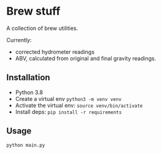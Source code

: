 # Brew stuff

A collection of brew utilities.

Currently:

- corrected hydrometer readings
- ABV, calculated from original and final gravity readings.

## Installation

- Python 3.8
- Create a virtual env `python3 -m venv venv`
- Activate the virtual env: `source venv/bin/activate`
- Install deps: `pip install -r requirements`

## Usage

`python main.py`


